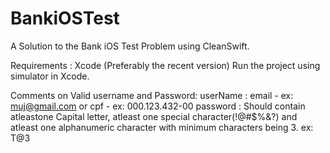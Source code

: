 # BankiOSTest
A Solution to the Bank iOS Test Problem using CleanSwift.

Requirements : Xcode (Preferably the recent version)
Run the project using simulator in Xcode.

Comments on Valid username and Password:
userName : email - ex: muj@gmail.com or cpf - ex: 000.123.432-00
password :  Should contain atleastone Capital letter, atleast one special character(!@#$%&?) and atleast one alphanumeric character with minimum characters being 3. ex: T@3
